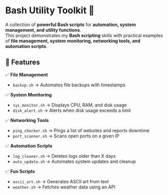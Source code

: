 # **Bash Utility Toolkit** 🚀  

A collection of **powerful Bash scripts** for **automation, system management, and utility functions**.  
This project demonstrates my **Bash scripting** skills with practical examples of **file management, system monitoring, networking tools, and automation scripts**.  

## **📌 Features**  

✅ **File Management**  
- `backup.sh` → Automates file backups with timestamps  

✅ **System Monitoring**  
- `sys_monitor.sh` → Displays CPU, RAM, and disk usage  
- `disk_alert.sh` → Alerts when disk usage exceeds a limit  

✅ **Networking Tools**  
- `ping_checker.sh` → Pings a list of websites and reports downtime  
- `port_scanner.sh` → Scans open ports on a given IP  

✅ **Automation Scripts**  
- `log_cleaner.sh` → Deletes logs older than X days  
- `auto_update.sh` → Automates system updates and cleanup  

✅ **Fun Scripts**  
- `ascii_art.sh` → Generates ASCII art from text  
- `weather.sh` → Fetches weather data using an API  
